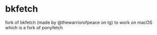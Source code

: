 # bkfetch
fork of bkfetch (made by @thewarriorofpeace on tg) to work on macOS which is a fork of ponyfetch
